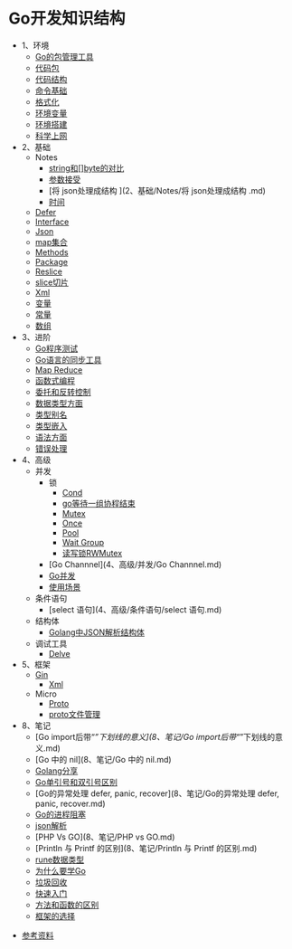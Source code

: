 # Go开发知识结构

- 1、环境
  * [Go的包管理工具](1、环境/Go的包管理工具.md)
  * [代码包](1、环境/代码包.md)
  * [代码结构](1、环境/代码结构.md)
  * [命令基础](1、环境/命令基础.md)
  * [格式化](1、环境/格式化.md)
  * [环境变量](1、环境/环境变量.md)
  * [环境搭建](1、环境/环境搭建.md)
  * [科学上网](1、环境/科学上网.md)
- 2、基础
  - Notes
    * [string和[]byte的对比](2、基础/Notes/string和[]byte的对比.md)
    * [参数接受](2、基础/Notes/参数接受.md)
    * [将 json处理成结构 ](2、基础/Notes/将 json处理成结构 .md)
    * [时间](2、基础/Notes/时间.md)
  * [Defer](2、基础/defer.md)
  * [Interface](2、基础/interface.md)
  * [Json](2、基础/json.md)
  * [map集合](2、基础/map集合.md)
  * [Methods](2、基础/methods.md)
  * [Package](2、基础/package.md)
  * [Reslice](2、基础/reslice.md)
  * [slice切片](2、基础/slice切片.md)
  * [Xml](2、基础/xml.md)
  * [变量](2、基础/变量.md)
  * [常量](2、基础/常量.md)
  * [数组](2、基础/数组.md)
- 3、进阶
  * [Go程序测试](3、进阶/Go程序测试.md)
  * [Go语言的同步工具](3、进阶/Go语言的同步工具.md)
  * [Map Reduce](3、进阶/Map-Reduce.md)
  * [函数式编程](3、进阶/函数式编程.md)
  * [委托和反转控制](3、进阶/委托和反转控制.md)
  * [数据类型方面](3、进阶/数据类型方面.md)
  * [类型别名](3、进阶/类型别名.md)
  * [类型嵌入](3、进阶/类型嵌入.md)
  * [语法方面](3、进阶/语法方面.md)
  * [错误处理](3、进阶/错误处理.md)
- 4、高级
  - 并发
    - 锁
      * [Cond](4、高级/并发/锁/Cond.md)
      * [go等待一组协程结束](4、高级/并发/锁/go等待一组协程结束.md)
      * [Mutex](4、高级/并发/锁/Mutex.md)
      * [Once](4、高级/并发/锁/Once.md)
      * [Pool](4、高级/并发/锁/Pool.md)
      * [Wait Group](4、高级/并发/锁/WaitGroup.md)
      * [读写锁RWMutex](4、高级/并发/锁/读写锁RWMutex.md)
    * [Go Channnel](4、高级/并发/Go Channnel.md)
    * [Go并发](4、高级/并发/Go并发.md)
    * [使用场景](4、高级/并发/使用场景.md)
  - 条件语句
    * [select 语句](4、高级/条件语句/select 语句.md)
  - 结构体
    * [Golang中JSON解析结构体](4、高级/结构体/Golang中JSON解析结构体.md)
  - 调试工具
    * [Delve](4、高级/调试工具/delve.md)
- 5、框架
  - [Gin](5、框架/Gin/Gin.md)
    * [Xml](5、框架/Gin/xml.md)
  - Micro
    * [Proto](5、框架/Micro/proto.md)
    * [proto文件管理](5、框架/Micro/proto文件管理.md)
- 8、笔记
  * [Go import后带“_”下划线的意义](8、笔记/Go import后带“_”下划线的意义.md)
  * [Go 中的 nil](8、笔记/Go 中的 nil.md)
  * [Golang分享](8、笔记/Golang分享.md)
  * [Go单引号和双引号区别](8、笔记/Go单引号和双引号区别.md)
  * [Go的异常处理 defer, panic, recover](8、笔记/Go的异常处理 defer, panic, recover.md)
  * [Go的进程阻塞](8、笔记/Go的进程阻塞.md)
  * [json解析](8、笔记/json解析.md)
  * [PHP Vs GO](8、笔记/PHP vs GO.md)
  * [Println 与 Printf 的区别](8、笔记/Println 与 Printf 的区别.md)
  * [rune数据类型](8、笔记/rune数据类型.md)
  * [为什么要学Go](8、笔记/为什么要学Go.md)
  * [垃圾回收](8、笔记/垃圾回收.md)
  * [快速入门](8、笔记/快速入门.md)
  * [方法和函数的区别](8、笔记/方法和函数的区别.md)
  * [框架的选择](8、笔记/框架的选择.md)
* [参考资料](参考资料.md)
